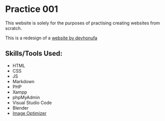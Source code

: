 
# Practice 001 
This website is solely for the purposes of practising creating websites from scratch. 

This is a redesign of a <a href="https://devhonufa.github.io/honda/"> website by devhonufa </a> 

## Skills/Tools Used:
- HTML
- CSS 
- JS 
- Markdown
- PHP 
- Xampp
- phpMyAdmin
- Visual Studio Code
- Blender
- <a href="https://themeisle.com/blog/best-online-image-optimizer-tools/"> Image Optimizer </a>